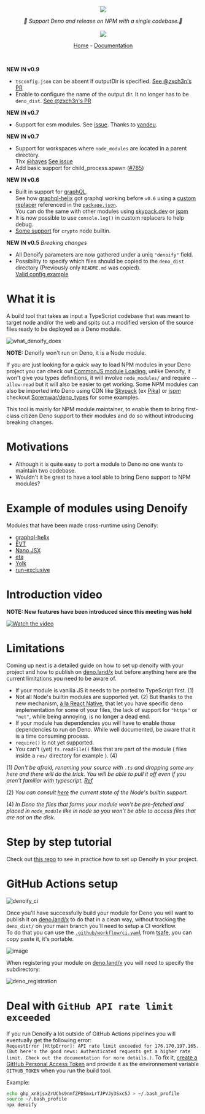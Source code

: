 
<p align="center">
    <img src="https://user-images.githubusercontent.com/6702424/79351107-900eb300-7f38-11ea-8272-91ff725d29f3.png">
</p>
<p align="center">
    <i>🦕 Support Deno and release on NPM with a single codebase.🦕</i>
    <br>
    <br>
    <img src="https://github.com/garronej/denoify/workflows/ci/badge.svg">
</p>

</p>
<p align="center">
  <a href="https://www.denoify.land">Home</a>
  -
  <a href="https://docs.denoify.land">Documentation</a>
</p>

<br>

**NEW IN v0.9**  

- `tsconfig.json` can be absent if outputDir is specified. [See @zxch3n's PR](https://github.com/garronej/denoify/pull/32)
- Enable to configure the name of the output dir. It no longer has to be `deno_dist`. [See @zxch3n's PR](https://github.com/garronej/denoify/pull/31)

**NEW IN v0.7**  

- Support for esm modules. See [issue](https://github.com/garronej/denoify/issues/29). Thanks to [yandeu](https://github.com/yandeu).  

**NEW IN v0.7**  
- Support for workspaces where `node_modules` are located in a parent directory.  
  Thx [@hayes](https://github.com/hayes) [See issue](https://github.com/garronej/denoify/issues/23)  
- Add basic support for child_process.spawn ([#785](https://github.com/denoland/deno_std/pull/785))

**NEW IN v0.6**  
- Built in support for [graphQL](https://www.npmjs.com/package/graphql).  
  See how [graphql-helix](https://github.com/contrawork/graphql-helix) got graphql working before `v0.6` using a [custom replacer](https://github.com/contrawork/graphql-helix/blob/79e863288a93d1b491caeca32a4124f97465d5a6/scripts/denoify-replacer.js) 
  referenced in the [`package.json`](https://github.com/contrawork/graphql-helix/blob/79e863288a93d1b491caeca32a4124f97465d5a6/package.json).  
  You can do the same with other modules using [skypack.dev](https://www.skypack.dev/) or [jspm](https://jspm.org/)
- It is now possible to use `console.log()` in custom replacers to help debug. 
- [Some support](https://github.com/denoland/deno/pull/8191) for `crypto` node builtin.

**NEW IN v0.5** *Breaking changes*  
- All Denoify parameters are now gathered under a uniq `"denoify"` field.  
- Possibility to specify which files should be copied to the `deno_dist` directory (Previously only `README.md` was copied).  
[Valid config example](https://github.com/garronej/my_dummy_npm_and_deno_module/blob/master/package.json)

# What it is

A build tool that takes as input a TypeScript codebase that was meant to target node and/or the web and spits out a modified version of the source files ready to be deployed as a Deno module.  

![what_denoify_does](https://user-images.githubusercontent.com/6702424/85449626-41b10c80-b598-11ea-91cc-6805facab1dd.png)

**NOTE:** Denoify won't run on Deno, it is a Node module.

If you are just looking for a quick way to load NPM modules in your Deno project
you can check out [CommonJS module Loading](https://github.com/denoland/deno_std/tree/main/node#commonjs-module-loading),
unlike Denoify, it won't give you types definitions, it will involve `node_modules/`
and require `--allow-read` but it will also be easier to get working.
Some NPM modules can also be imported into Deno using CDN like [Skypack](https://www.skypack.dev) (ex [Pika](https://www.pika.dev/cdn)) or [jspm](https://jspm.org)
checkout [Soremwar/deno_types](https://github.com/Soremwar/deno_types) for some examples.  

This tool is mainly for NPM module maintainer, to enable them to bring first-class citizen Deno support to their modules and do so without introducing breaking changes.

# Motivations

- Although it is quite easy to port a module to Deno no one wants to maintain two codebase.
- Wouldn't it be great to have a tool able to bring Deno support to NPM modules?

# Example of modules using Denoify

Modules that have been made cross-runtime using Denoify:

- [graphql-helix](https://github.com/contrawork/graphql-helix)
- [EVT](https://evt.land)
- [Nano JSX](https://github.com/nanojsx/nano)
- [eta](https://deno.land/x/eta@v1.3.0)
- [Yolk](https://github.com/nestdotland/yolk)
- [run-exclusive](https://github.com/garronej/run-exclusive)

# Introduction video

**NOTE: New features have been introduced since this meeting was hold**

[![Watch the video](https://user-images.githubusercontent.com/6702424/85890466-af09ab00-b7ed-11ea-9cf4-10c9bbfb3621.png)](https://youtu.be/vJQdfTPeeXw)

# Limitations

Coming up next is a detailed guide on how to set up denoify with your project and how
to publish on [deno.land/x](https://deno.land/x) but before anything
here are the current limitations you need to be aware of.

- If your module is vanilla JS it needs to be ported to TypeScript first. (1)
- Not all Node's builtin modules are supported yet. (2) But thanks to the new mechanism, 
  [à la React Native](https://reactnative.dev/docs/platform-specific-code#platform-specific-extensions), 
  that let you have specific deno implementation for some of your files, the
  lack of support for `"https"` or `"net"`, while being annoying, is no longer a dead end.
- If your module has dependencies you will have to enable those dependencies to run on Deno.
  While well documented, be aware that it is a time consuming process.
- `require()` is not yet supported.
- You can't (yet) `fs.readFile()` files that are part of the module ( files inside a ``res/`` 
  directory for example ). (4)

(1) *Don't be afraid, renaming your source with ``.ts`` and dropping some ``any`` here 
and there will do the trick.
You will be able to pull it off even if you aren't familiar with typescript. [Ref](https://github.com/garronej/my_dummy_npm_and_deno_module#enable-strict-mode-and-fixes-errors-if-any)*

(2) *You can consult [here](https://deno.land/std/node#supported-builtins) the current state of the Node's builtin support.*

(4) *In Deno the files that forms your module won’t be pre-fetched and 
placed in ``node_module`` like in node so you won’t be able to access files that are not 
on the disk.*
# Step by step tutorial

Check out [this repo](https://github.com/garronej/my_dummy_npm_and_deno_module) to see in practice how to set up Denoify in your project.
# GitHub Actions setup

![denoify_ci](https://user-images.githubusercontent.com/6702424/82036935-c52a3480-96a1-11ea-9794-e982a23e5612.png)

Once you'll have successfully build your module for Deno you will want to publish it on [deno.land/x](https://deno.land/x)
to do that in a clean way, without tracking the `deno_dist/` on your main branch you'll need to setup a
CI workflow.  
To do that you can use the [`.github/workflow/ci.yaml`](https://github.com/garronej/tsafe/blob/main/.github/workflows/ci.yaml) from [tsafe](https://github.com/garronej/tsafe), you can copy paste it, it's portable.  

![image](https://user-images.githubusercontent.com/6702424/117559526-6ade6c80-b086-11eb-8575-3084f0835bbb.png)

When registering your module on [deno.land/x](https://deno.land/x) you will need to specify the subdirectory:  

![deno_registration](https://user-images.githubusercontent.com/6702424/117559462-c9571b00-b085-11eb-9ea5-683a0b0bb866.png)

# Deal with `GitHub API rate limit exceeded`

If you run Denoify a lot outside of GitHub Actions pipelines you will eventually get the following error:  
`RequestError [HttpError]: API rate limit exceeded for 176.170.197.165. (But here's the good news: Authenticated requests get a higher rate limit. Check out the documentation for more details.)`. 
To fix it, [create a GitHub Personal Access Token](https://docs.github.com/en/github/authenticating-to-github/creating-a-personal-access-token) and provide it as the environnement variable `GITHUB_TOKEN` when you run the build tool.  

Example:
```bash
echo ghp_xn8jsxZrUChs9nmfZPDSmxLrTJPVJy3Sxc5J > ~/.bash_profile
source ~/.bash_profile
npx denoify
```

